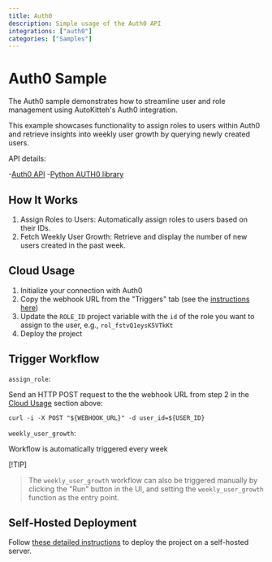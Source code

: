 ```yaml
---
title: Auth0
description: Simple usage of the Auth0 API
integrations: ["auth0"]
categories: ["Samples"]
---
```


# Auth0 Sample

The Auth0 sample demonstrates how to streamline user and role management using AutoKitteh's Auth0 integration.

This example showcases functionality to assign roles to users within Auth0 and retrieve insights into weekly user growth by querying newly created users.

API details:

-[Auth0 API](https://auth0-python.readthedocs.io/en/latest/readme_content.html)
-[Python AUTH0 library](https://github.com/auth0/auth0-python/blob/master/EXAMPLES.md#connections)

## How It Works

1. Assign Roles to Users: Automatically assign roles to users based on their IDs.
2. Fetch Weekly User Growth: Retrieve and display the number of new users created in the past week.

## Cloud Usage 

1. Initialize your connection with Auth0
2. Copy the webhook URL from the "Triggers" tab (see the [instructions here](https://docs.autokitteh.com/get_started/deployment#webhook-urls))
3. Update the `ROLE_ID` project variable with the `id` of the role you want to assign to the user, e.g., `rol_fstvQ1eysK5VTkKt`
4. Deploy the project

## Trigger Workflow

`assign_role`:

Send an HTTP POST request to the the webhook URL from step 2 in the [Cloud Usage](#cloud-usage) section above:

```shell
curl -i -X POST "${WEBHOOK_URL}" -d user_id=${USER_ID}
```

`weekly_user_growth`:

Workflow is automatically triggered every week

[!TIP]
> The `weekly_user_growth` workflow can also be triggered manually by clicking the "Run" button in the UI, and setting the `weekly_user_growth` function as the entry point.

## Self-Hosted Deployment

Follow [these detailed instructions](https://docs.autokitteh.com/get_started/deployment) to deploy the project on a self-hosted server.
